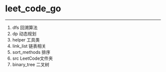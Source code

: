 # leet_code_go
---
1. dfs 回溯算法
2. dp 动态规划
3. helper 工具类
4. link_list 链表相关
5. sort_methods 排序
6. src LeetCode文件夹
7. binary_tree 二叉树
  
